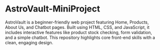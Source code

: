 # AstroVault-MiniProject
AstroVault is a beginner-friendly web project featuring Home, Products, About Us, and Chatbot pages. Built using HTML, CSS, and JavaScript, it includes interactive features like product stock checking, form validation, and a simple chatbot. This repository highlights core front-end skills with a clean, engaging design.

